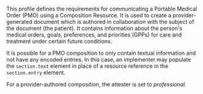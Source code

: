 This profile defines the requirements for communicating a Portable Medical Order (PMO) using a Composition Resource. It is used to create a provider-generated document which is authored in collaboration with the subject of the document (the patient). It contains information about the person's medical orders, goals, preferences, and priorities (GPPs) for care and treatment under certain future conditions.

It is possible for a PMO composition to only contain textual information and not have any encoded entries. In this case, an implementer may populate the `section.text` element in place of a resource reference in the `section.entry` element.

For a provider-authored composition, the attester is set to *professional*.